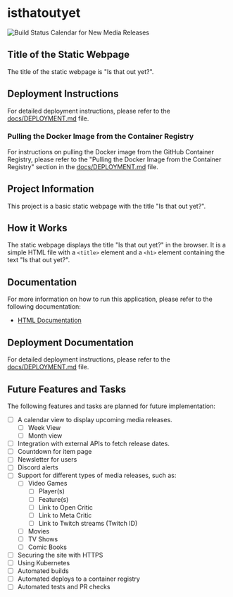# isthatoutyet
![Build Status](https://github.com/MatthewGlenn/isthatoutyet/actions/workflows/docker-image.yml/badge.svg?branch=main)
Calendar for New Media Releases

## Title of the Static Webpage
The title of the static webpage is "Is that out yet?".

## Deployment Instructions
For detailed deployment instructions, please refer to the [docs/DEPLOYMENT.md](docs/DEPLOYMENT.md) file.

### Pulling the Docker Image from the Container Registry
For instructions on pulling the Docker image from the GitHub Container Registry, please refer to the "Pulling the Docker Image from the Container Registry" section in the [docs/DEPLOYMENT.md](docs/DEPLOYMENT.md) file.

## Project Information
This project is a basic static webpage with the title "Is that out yet?".

## How it Works
The static webpage displays the title "Is that out yet?" in the browser. It is a simple HTML file with a `<title>` element and a `<h1>` element containing the text "Is that out yet?".

## Documentation
For more information on how to run this application, please refer to the following documentation:
- [HTML Documentation](https://developer.mozilla.org/en-US/docs/Web/HTML)

## Deployment Documentation
For detailed deployment instructions, please refer to the [docs/DEPLOYMENT.md](docs/DEPLOYMENT.md) file.

## Future Features and Tasks
The following features and tasks are planned for future implementation:
- [ ] A calendar view to display upcoming media releases.
  - [ ] Week View
  - [ ] Month view
- [ ] Integration with external APIs to fetch release dates.
- [ ] Countdown for item page
- [ ] Newsletter for users
- [ ] Discord alerts
- [ ] Support for different types of media releases, such as:
  - [ ] Video Games
    - [ ] Player(s)
    - [ ] Feature(s)
    - [ ] Link to Open Critic
    - [ ] Link to Meta Critic
    - [ ] Link to Twitch streams (Twitch ID)
  - [ ] Movies
  - [ ] TV Shows
  - [ ] Comic Books
- [ ] Securing the site with HTTPS
- [ ] Using Kubernetes
- [ ] Automated builds
- [ ] Automated deploys to a container registry
- [ ] Automated tests and PR checks

